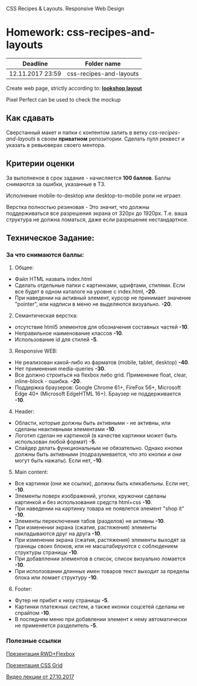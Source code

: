 CSS Recipes & Layouts. Responsive Web Design

# Homework: css-recipes-and-layouts

| Deadline  | Folder name |
|-----------|-------------|
| 12.11.2017 23:59 | css-recipes-and-layouts |

Create web page, strictly according to: **[lookshop layout](https://github.com/StanislauZubovich/UXMiniLab/tree/2017-Q3/designs/responsive)**

Pixel Perfect can be used to check the mockup

## Как сдавать

Сверстанный макет и папки с контентом залить в ветку *css-recipes-and-layouts* в своем **приватном** репозитории. Сделать пулл реквест и указать в ревьюверах своего ментора.

## Критерии оценки

За выполненое в срок задание - начисляется **100 баллов**. Баллы снимаются за ошибки, указанные в ТЗ.

Исполнение mobile-to-desktop или desktop-to-mobile роли не играет.

Верстка полностью резиновая - Это значит, что должны поддерживаться все разрешения экрана от 320px до 1920px. Т.е. ваша структура не должна ломаться, даже если разрешение нестандартное.

## Техническое Задание:

### За что снимаются баллы:

1. Общее:

- Файл HTML назвать index.html
- Сделать отдельные папки с картинками, шрифтами, стилями. Если все будет в одном каталоге на уровне с index.html, **-20**.
- При наведении на активный элемент, курсор не принимает значение "pointer", или надписи в меню не выделяются визуально. **-20**.

2. Семантическая верстка:

- отсутствие html5 элементов для обозначения составных частей **-10**.
- Неправильное наименование классов **-10**.
- Использование id для стилей **-5**.

3. Responsive WEB:

- Не реализован какой-либо из фарматов (mobile, tablet, desktop) **-40**.
- Нет применения media-queries **-30**.
- Все должно строиться на flexbox либо grid. Применение float, clear, inline-block - ошибка. **-20**.
- Поддержка браузеров: Google Chrome 61+, FireFox 56+, Microsoft Edge 40+ (Microsoft EdgeHTML 16+). Браузер не поддерживается **-10**.

4. Header:

- Области, которые должны быть активными - не активны, или сделаны неактивными элементами **-10**.
- Логотип сделан не картинкой (в качестве картинки может быть использован любой формат) **-5**.
- Слайдер делать функциональным не обязательно. Однако кнопки должны быть активными (подразумевается, что это кнопки и они могут быть нажаты). Если нет, **-10**.

5. Main content:

- Все картинки (они же ссылки), должны быть кликабельны. Если нет, **-10**.
- Элементы поверх изображений, уголки, кружочки сделаны картинкой и без использования средств html+css **-10**.
- При наведении на картинку товара не появлется элемент "shop it" **-10**.
- Элементы переключения табов (разделов) не активны **-10**.
- При изменении экрана (сжатия, растяжения) элементы накладываются друг на друга **-10**.
- При изменении экрана (сжатия, растяжения) элементы выходят за границы своих блоков, или не масштабируются с соблюдением структуры страницы **-10**.
- При добавллении элементов в список, список визуально ломается **-10**.
- При исползовании длинных имен товаров текст выходит за пределы блока или ломает структуру **-10**.

6. Footer:

- Футер не прибит к низу страницы **-5**.
- Картинки платежных систем, а также иконки соцсетей сделаны не спрайтом **-10**.
- В последнем меню при добавлении элемент к нему автоматически не применяется разделитель **-5**.

### Полезные ссылки

[Презентация RWD+Flexbox](https://github.com/rolling-scopes/front-end-course/wiki/Responsive-Web-Design.-Flexbox)

[Презентация CSS Grid](http://slides.com/ra_levis/deck)

[Видео лекции от 27.10.2017](https://youtu.be/k2GtDJKC6HQ)
